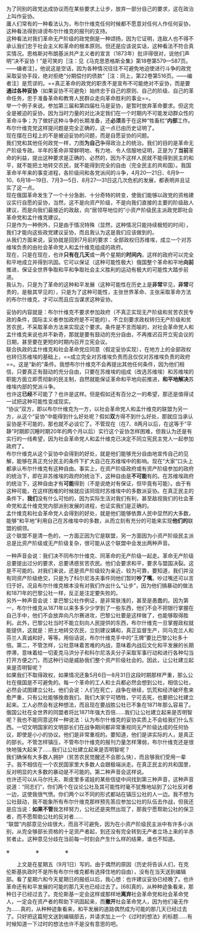 为了同别的政党达成协议而在某些要求上让步，放弃一部分自己的要求，这在政治上叫作妥协。  
庸人们常有的一种看法认为，布尔什维克任何时候都不愿意对任何人作任何妥协，这种看法得到诽谤布尔什维克的报刊的支持。  
这种看法对我们革命无产阶级的政党倒是一种颂扬，因为它证明，连敌人也不得不承认我们忠于社会主义和革命的根本原则。但还是应该说实话，这种看法不符合真实情况。恩格斯对布朗基派共产主义者的宣言（1873年）批评得很对，说他们声明“决不妥协！”是可笑的［注：见《马克思恩格斯全集》第18卷第579—587页。——编者注］。他说这是空话，因为各种情况往往不可避免地迫使进行斗争的政党采取妥协手段，绝对拒绝“分期偿付的债款”［注：同上，第22卷第516页。——编者注］是荒谬的。==真正革命的政党的职责不是宣布不可能绝对不妥协，而是要**通过各种妥协**（如果妥协不可避免）始终忠于自己的原则、自己的阶级、自己的革命任务，忠于准备革命和教育人民群众走向革命胜利的事业==。  
举一个例子来说。参加第三届和第四届杜马是妥协，是暂时放弃革命要求。但这完全是被迫的妥协，因为当时力量的对比决定我们在一个时期内不可能发动群众性的革命斗争；为了做好这种斗争的长期准备，还**必须**善于在这种“牲畜栏”**内部**工作。布尔什维克党这样提问题是完全正确的，这一点已由历史证明了。  
现在摆在日程上的不是被迫妥协的问题，而是自愿妥协的问题。  
我们党和其他任何政党一样，力图**为自己**争得政治上的统治。我们的目的是革命无产阶级专政。半年的革命非常鲜明地、有力地、令人信服地证明，正是为了**当前**革命的利益，提出这种要求是正确的、必然的，因为不这样人民就不能得到民主的和平，就不能把土地转交农民，就不能得到完全的自由（完全民主的共和国）。我国革命半年来的事变进程，各阶级间和各党派间的斗争，4月20—21日、6月9—10、6月18—19日、7月3—5日、8月27—31日这几次危机的发展，都表明并且证实了这一点。  
现在俄国革命发生了一个十分急剧、十分奇特的转变，使我们能够以政党的资格建议实行自愿的妥协，当然，这不是向资产阶级，不是向我们直接的主要的阶级敌人建议，而是向我们最接近的政敌，向“居领导地位的”小资产阶级民主派政党即社会革命党和孟什维克建议。  
只是作为一种例外，只是由于情况特殊（显然，这种情况只能持续极短的时间），我们才能向这些政党建议妥协，而且我认为这是我们应该做到的。  
从我们方面来说，妥协就是回到7月前的要求：全部政权归苏维埃，成立一个对苏维埃负责的由社会革命党人和孟什维克组成的政府。  
现在，只是在现在，也许**只有在几天**或一两个星期的**时间内**，这样的政府可以完全和平地成立并得到巩固。它可以保证（这种可能性极大）俄国整个革命和平地**向前**推进，保证全世界争取和平和争取社会主义胜利的运动有极大的可能性大踏步前进。  
我认为，只是为了革命的这种和平发展（这种可能性在历史上是**非常**罕见，**非常**可贵的，是极其罕见的），只是为了这种可能性，主张世界革命、主张采取革命方法的布尔什维克，才可以而且应当谋求这种妥协。  

妥协的内容就是：布尔什维克不要求参加政府（不真正实现无产阶级和贫苦农民专政的条件，国际主义者参加政府是不可能的），不立刻要求政权转归无产阶级和贫苦农民，不采取革命方法来实现这个要求。条件是不言而喻的，对社会革命党人和孟什维克来说也并不新奇，那就是要有鼓动的充分自由，不再推迟召开立宪会议的日期，甚至要在更短的时期内召开立宪会议。  
联合执政的孟什维克和社会革命党应同意（假定妥协实现），在地方上的全部政权也转归苏维埃的基础上，==成立完全对苏维埃负责而且仅仅对苏维埃负责的政府==。这是“新的”条件。我想布尔什维克不会再提出其他任何条件，因为他们相信，只要真正有鼓动的充分自由，只要在苏维埃的组成（改选苏维埃）和苏维埃的职能方面立即贯彻新的民主制，自然就能保证革命和平地向前推进，**和平地解决**苏维埃内部的党派斗争。  
也许这**已经**不可能了？也许是这样。但是假如还有百分之一的希望，那还是值得试一试把这种可能性变成现实。  
“协议”双方，即以布尔什维克为一方，以社会革命党人和孟什维克的联盟为另一方，从这个“妥协”中能得到什么好处呢？假如**双**方得不到什么好处，那就应当承认妥协是不可能的，那也就不必谈它了。不管现在（在7、8两月以后，在这等于“平静”时期即沉睡时期20年的两个月以后）实行这个妥协怎样困难，但我认为还是有实行的一线希望，因为社会革命党人和孟什维克已决定不同立宪民主党人一起参加政府了。  
布尔什维克从这个妥协中会得到的好处，就是他们能够充分自由地宣传自己的见解，能够在真正充分民主的条件下扩大自己在苏维埃中的影响。现在“大家”口头上都承认布尔什维克有这种自由。事实上，在资产阶级政府或有资产阶级参加的政府的统治下，即在非苏维埃的政府的统治下，这种自由是**不可能**有的。在苏维埃政府的统治下，这种自由才有**可能**得到（不是说绝对有保证，但毕竟有可能）。由于有这种可能，在这样困难的时候就应该同现时苏维埃中的多数派妥协。在真正民主的条件下，**我们**没有什么可怕的，因为实际生活对我们有利，甚至敌视我们的社会革命党和孟什维克党内部派别发展的进程，也证实我们是正确的。  
孟什维克和社会革命党人会得到的好处，就是他们能够依靠人民中显然的大多数，能够“和平地”利用自己在苏维埃中的多数，从而立刻有充分的可能来实现**他们的**联盟的纲领。  
这个联盟不是清一色的，一方面正因为它是联盟，另一方面因为小资产阶级民主派总是比资产阶级或无产阶级复杂，很可能从这个联盟中会发出两种声音。  

一种声音会说：我们决不同布尔什维克、同革命的无产阶级一起走。革命无产阶级总要提出过分的要求，总要诱惑贫苦农民。他们会要求和平，要求与盟国决裂。这是不可能的。对我们来说，还是资产阶级较为亲近、较为可靠，要知道，我们并没有同资产阶级绝交，只是为了科尔尼洛夫事件同他们暂时**吵了嘴**。吵过嘴还可以言归于好。况且布尔什维克根本没有对我们作出什么“让步”，因为他们搞暴动的做法和1871年的巴黎公社一样，反正是注定要失败的。  
另外一种声音会说：拿巴黎公社作例证，是非常肤浅的，甚至是愚蠢的。因为第一，布尔什维克从1871年以来多多少少学到了一些东西，他们不会不把银行掌握在自己手中，他们不会放弃向凡尔赛进攻，巴黎公社要是这样做了，也能够取得胜利。此外，巴黎公社当时不能立刻向人民提供的东西，布尔什维克一旦掌握政权就能提供，这就是：把土地转交农民，立刻建议媾和，真正监督生产，同乌克兰人和芬兰人真诚和好，等等。用俗话说，布尔什维克手中的“王牌”要比巴黎公社多十倍。第二，不管怎样，公社意味着苦难的内战，意味着内战后文化和平发展的长期停滞，意味着给一切麦克马洪分子和科尔尼洛夫分子采取军事行动和进行各种勾当打开方便之门，而这种行动是威胁我们整个资产阶级社会的。因此，让公社建立起来是否明智呢？  
如果我们不取得政权，如果情况还象5月6日—8月31日这段时期那样严重，那么公社在俄国是不可避免的。每一个革命的工人和士兵都必然会想到公社，相信公社，必然会试图建立公社。他们会说：人们在死亡，战争在继续，饥荒和经济破坏愈来愈严重，只有公社能够挽救我们。我们大家宁可牺牲，宁可去死，也要把公社建立起来。工人必然会有这种想法，而且现在要战胜公社已不象在1871年那么容易了。俄国公社在全世界的同盟者将比1871年强大百倍……我们让公社建立起来是否明智呢？我也不能同意这样一种说法：认为布尔什维克的妥协实质上不会给我们什么东西。一切文明国家的文明部长们在战争期间都非常重视同无产阶级达成的任何协议，即使是小小的协议。他们是非常重视的。要知道，他们是讲实际的人，是真正的部长。不管怎样镇压，不管布尔什维克的报刊力量怎样薄弱，布尔什维克还是很快地强大起来了……我们让公社建立起来是否明智呢？  
我们确保有大多数人拥护（贫苦农民觉醒还不会那么快），而且够我们受用一辈子。我不相信在一个农民国家里大多数人会跟极端派走。在真正民主的共和国里，反对明显的大多数的暴动是不可能的。第二种声音会这样说。  
也许还可以从马尔托夫、斯皮里多诺娃的某些信徒中间找到第三种声音，这种声音说道：“同志们”，你们两个在议论公社及其可能性时毫不犹豫地站到了公社反对者一边，这使我很气愤。你们两个以不同的形式都站在镇压公社的人一边。我不想为公社鼓动，我不能象所有布尔什维克那样预先答应参加公社的队伍去作战，但我还是应当说：**如果不管**我怎样努力，公社还是突然出现了，那我宁愿帮助公社的保卫者，而不愿帮助公社的反对者……  
“联盟”内部意见分歧很大，而且不可避免，因为在小资产阶级民主派中有许多小派别，从完全够部长资格的十足资产者起，到还没有完全转到无产者立场上来的半赤贫者止。这种意见分歧在当前每一时刻会产生什么样的结果，谁也不知道。  

※　　　　　※　　　　　※

　　上文是在星期五（9月1日）写的。由于偶然的原因（历史将告诉人们，在克伦斯基执政时不是所有布尔什维克都有选择住地的自由），没有在当天送到编辑部。看了星期六和今天星期日的报纸以后，我心想：也许建议妥协已经晚了。也许革命还有和平发展的可能的那几天也已经过去了。[68]真的，从种种迹象看来，那种日子已经过去了。克伦斯基一定会这样或那样地**离弃**社会革命党和社会革命党人，一定会在资产者的帮助下巩固起来，而**撇开**社会革命党人，因为他们毫无作为……真的，从种种迹象看来，和平发展的道路偶然成为可能的那几天已经过去了。只好把这篇短文送到编辑部去，并请求加上一个《过时的想法》的标题……有时候知道一下过时的想法也许不是没有意思的吧。